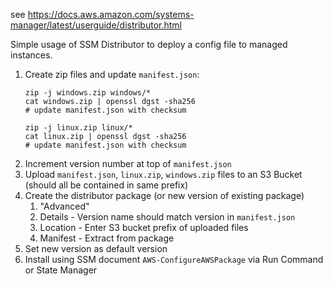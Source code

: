 see https://docs.aws.amazon.com/systems-manager/latest/userguide/distributor.html

Simple usage of SSM Distributor to deploy a config file to managed instances.

1. Create zip files and update `manifest.json`:
   ```shell
   zip -j windows.zip windows/*
   cat windows.zip | openssl dgst -sha256
   # update manifest.json with checksum

   zip -j linux.zip linux/*
   cat linux.zip | openssl dgst -sha256
   # update manifest.json with checksum
   ```
1. Increment version number at top of `manifest.json`
1. Upload `manifest.json`, `linux.zip`, `windows.zip` files to an S3 Bucket (should all be contained in same prefix)
1. Create the distributor package (or new version of existing package)
   1. "Advanced"
   1. Details - Version name should match version in `manifest.json`
   1. Location - Enter S3 bucket prefix of uploaded files
   1. Manifest - Extract from package
1. Set new version as default version
1. Install using SSM document `AWS-ConfigureAWSPackage` via Run Command or State Manager
